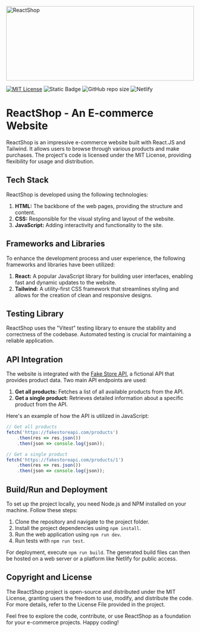 <img src='https://github.com/LeeBingler/ReactShop/assets/98109693/7f507a9b-7356-42f6-a1e2-98f2ae02514c' alt='ReactShop' width='100%' height='200px'/>

[![MIT License](https://img.shields.io/badge/License-MIT-green.svg)](https://choosealicense.com/licenses/mit/)
![Static Badge](https://img.shields.io/badge/Dependencies-NPM-black)
![GitHub repo size](https://img.shields.io/github/repo-size/LeeBingler/ReactShop)
![Netlify](https://img.shields.io/netlify/f6254914-d42a-40d0-8c8e-71f0b483b68d)

# ReactShop - An E-commerce Website

ReactShop is an impressive e-commerce website built with React.JS and Tailwind. It allows users to browse through various products and make purchases. The project's code is licensed under the MIT License, providing flexibility for usage and distribution.

## Tech Stack

ReactShop is developed using the following technologies:

1. **HTML:** The backbone of the web pages, providing the structure and content.
2. **CSS:** Responsible for the visual styling and layout of the website.
3. **JavaScript:** Adding interactivity and functionality to the site.

## Frameworks and Libraries

To enhance the development process and user experience, the following frameworks and libraries have been utilized:

1. **React:** A popular JavaScript library for building user interfaces, enabling fast and dynamic updates to the website.
2. **Tailwind:** A utility-first CSS framework that streamlines styling and allows for the creation of clean and responsive designs.

## Testing Library

ReactShop uses the "Vitest" testing library to ensure the stability and correctness of the codebase. Automated testing is crucial for maintaining a reliable application.

## API Integration

The website is integrated with the [Fake Store API](https://fakestoreapi.com/), a fictional API that provides product data. Two main API endpoints are used:

1. **Get all products:** Fetches a list of all available products from the API.
2. **Get a single product:** Retrieves detailed information about a specific product from the API.

Here's an example of how the API is utilized in JavaScript:

```javascript
// Get all products
fetch('https://fakestoreapi.com/products')
    .then(res => res.json())
    .then(json => console.log(json));

// Get a single product
fetch('https://fakestoreapi.com/products/1')
    .then(res => res.json())
    .then(json => console.log(json));
```

## Build/Run and Deployment

To set up the project locally, you need Node.js and NPM installed on your machine. Follow these steps:

1. Clone the repository and navigate to the project folder.
2. Install the project dependencies using `npm install`.
3. Run the web application using `npm run dev`.
4. Run tests with `npm run test`.

For deployment, execute `npm run build`. The generated build files can then be hosted on a web server or a platform like Netlify for public access.

## Copyright and License

The ReactShop project is open-source and distributed under the MIT License, granting users the freedom to use, modify, and distribute the code. For more details, refer to the License File provided in the project.

Feel free to explore the code, contribute, or use ReactShop as a foundation for your e-commerce projects. Happy coding!
